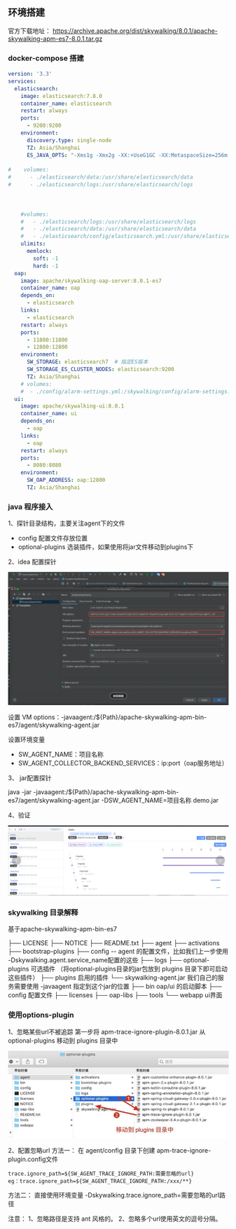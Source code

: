 ## 环境搭建

官方下载地址： https://archive.apache.org/dist/skywalking/8.0.1/apache-skywalking-apm-es7-8.0.1.tar.gz 







### docker-compose 搭建

```yaml
version: '3.3'
services:
  elasticsearch:
    image: elasticsearch:7.8.0
    container_name: elasticsearch
    restart: always
    ports:
      - 9200:9200
    environment:
      discovery.type: single-node
      TZ: Asia/Shanghai
      ES_JAVA_OPTS: "-Xms1g -Xmx2g -XX:+UseG1GC -XX:MetaspaceSize=256m  -XX:MaxMetaspaceSize=512M  -XX:+UseTLAB -XX:+ScavengeBeforeFullGC "

#    volumes:
#      - ./elasticsearch/data:/usr/share/elasticsearch/data
#      - ./elasticsearch/logs:/usr/share/elasticsearch/logs



    #volumes:
    #   - ./elasticsearch/logs:/usr/share/elasticsearch/logs
    #   - ./elasticsearch/data:/usr/share/elasticsearch/data
    #   - ./elasticsearch/config/elasticsearch.yml:/usr/share/elasticsearch/config/elasticsearch.yml
    ulimits:
      memlock:
        soft: -1
        hard: -1
  oap:
    image: apache/skywalking-oap-server:8.0.1-es7
    container_name: oap
    depends_on:
      - elasticsearch
    links:
      - elasticsearch
    restart: always
    ports:
      - 11800:11800
      - 12800:12800
    environment:
      SW_STORAGE: elasticsearch7  # 指定ES版本
      SW_STORAGE_ES_CLUSTER_NODES: elasticsearch:9200
      TZ: Asia/Shanghai
    # volumes:
    #  - ./config/alarm-settings.yml:/skywalking/config/alarm-settings.yml
  ui:
    image: apache/skywalking-ui:8.0.1
    container_name: ui
    depends_on:
      - oap
    links:
      - oap
    restart: always
    ports:
      - 8080:8080
    environment:
      SW_OAP_ADDRESS: oap:12800
      TZ: Asia/Shanghai
```





### java 程序接入

 1、探针目录结构，主要关注agent下的文件

- config 配置文件存放位置
- optional-plugins 选装插件，如果使用将jar文件移动到plugins下 

2、idea 配置探针

![image-20210508110745715](assets/image-20210508110745715.png)

设置 VM options：-javaagent:/${Path}/apache-skywalking-apm-bin-es7/agent/skywalking-agent.jar

设置环境变量 

- SW_AGENT_NAME：项目名称
- SW_AGENT_COLLECTOR_BACKEND_SERVICES：ip:port（oap服务地址）

3、 jar配置探针 

java -jar -javaagent:/${Path}/apache-skywalking-apm-bin-es7/agent/skywalking-agent.jar  -DSW_AGENT_NAME=项目名称 demo.jar



4、验证

![image-20210508110821284](assets/image-20210508110821284.png)



### skywalking 目录解释

基于apache-skywalking-apm-bin-es7

├── LICENSE
├── NOTICE
├── README.txt
├── agent
					├── activations
					├── bootstrap-plugins
					├── config   -- agent 的配置文件，比如我们上一步使用 -Dskywalking.agent.service_name配置的这些
					├── logs
					├── optional-plugins     可选插件      （将optional-plugins目录的jar包放到 plugins 目录下即可启动这些插件）
					  ├── plugins                     启用的插件
					 └── skywalking-agent.jar  我们自己的服务需要使用 -javaagent 指定到这个jar的位置
├── bin          oap/ui 的启动脚本
├── config    配置文件
├── licenses
├── oap-libs
├── tools
└── webapp   ui界面





### 使用options-plugin

1、忽略某些url不被追踪
第一步将 apm-trace-ignore-plugin-8.0.1.jar 从optional-plugins 移动到 plugins 目录中

 ![引入忽略url插件](assets/aHR0cHM6Ly9ncmFwaC5iYWlkdS5jb20vcmVzb3VyY2UvMjIyMTFiY2RmMTk4MzJjYjlhMGQ3MDE1OTQxNjk5ODYucG5n.jfif) 

2、配置忽略url
方法一： 在 agent/config 目录下创建 apm-trace-ignore-plugin.config文件

```
trace.ignore_path=${SW_AGENT_TRACE_IGNORE_PATH:需要忽略的url}
eg：trace.ignore_path=${SW_AGENT_TRACE_IGNORE_PATH:/xxx/**}
```

方法二： 直接使用环境变量
-Dskywalking.trace.ignore_path=需要忽略的url路径

注意：
1、忽略路径是支持 ant 风格的。
2、忽略多个url使用英文的逗号分隔。


